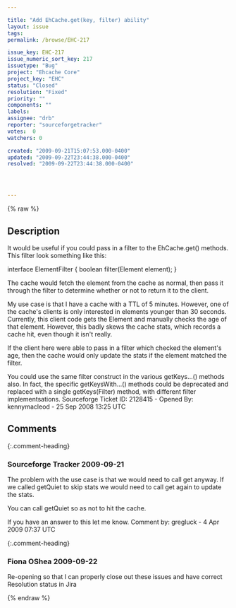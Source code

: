 ```yaml
---

title: "Add EhCache.get(key, filter) ability"
layout: issue
tags: 
permalink: /browse/EHC-217

issue_key: EHC-217
issue_numeric_sort_key: 217
issuetype: "Bug"
project: "Ehcache Core"
project_key: "EHC"
status: "Closed"
resolution: "Fixed"
priority: ""
components: ""
labels: 
assignee: "drb"
reporter: "sourceforgetracker"
votes:  0
watchers: 0

created: "2009-09-21T15:07:53.000-0400"
updated: "2009-09-22T23:44:38.000-0400"
resolved: "2009-09-22T23:44:38.000-0400"




---
```


{% raw %}

## Description

<div markdown="1" class="description">

It would be useful if you could pass in a filter to the EhCache.get() methods.  This filter look something like this:

interface ElementFilter \{
   boolean filter(Element element);
\}

The cache would fetch the element from the cache as normal, then pass it through the filter to determine whether or not to return it to the client.

My use case is that I have a cache with a TTL of 5 minutes.  However, one of the cache's clients is only interested in elements younger than 30 seconds. Currently, this client code gets the Element and manually checks the age of that element.  However, this badly skews the cache stats, which records a cache hit, even though it isn't really.  

If the client here were able to pass in a filter which checked the element's age, then the cache would only update the stats if the element matched the filter.

You could use the same filter construct in the various getKeys...() methods also. In fact, the specific getKeysWith...() methods could be deprecated and replaced with a single getKeys(Filter) method, with different filter implementsations.
Sourceforge Ticket ID: 2128415 - Opened By: kennymacleod - 25 Sep 2008 13:25 UTC

</div>

## Comments


{:.comment-heading}
### **Sourceforge Tracker** <span class="date">2009-09-21</span>

<div markdown="1" class="comment">

The problem with the use case is that we would need to call get anyway. If we called getQuiet to skip stats we would need to call get again to update the stats.

You can call getQuiet so as not to hit the cache.

If you have an answer to this let me know.
Comment by: gregluck - 4 Apr 2009 07:37 UTC

</div>


{:.comment-heading}
### **Fiona OShea** <span class="date">2009-09-22</span>

<div markdown="1" class="comment">

Re-opening so that I can properly close out these issues and have correct Resolution status in Jira

</div>



{% endraw %}
